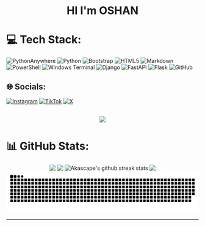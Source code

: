 <center><h1>HI I'm OSHAN</h1></center>


# 💻 Tech Stack:
![PythonAnywhere](https://img.shields.io/badge/pythonanywhere-%232F9FD7.svg?style=for-the-badge&logo=pythonanywhere&logoColor=151515) ![Python](https://img.shields.io/badge/python-3670A0?style=for-the-badge&logo=python&logoColor=ffdd54) ![Bootstrap](https://img.shields.io/badge/bootstrap-%238511FA.svg?style=for-the-badge&logo=bootstrap&logoColor=white) ![HTML5](https://img.shields.io/badge/html5-%23E34F26.svg?style=for-the-badge&logo=html5&logoColor=white) ![Markdown](https://img.shields.io/badge/markdown-%23000000.svg?style=for-the-badge&logo=markdown&logoColor=white) ![PowerShell](https://img.shields.io/badge/PowerShell-%235391FE.svg?style=for-the-badge&logo=powershell&logoColor=white) ![Windows Terminal](https://img.shields.io/badge/Windows%20Terminal-%234D4D4D.svg?style=for-the-badge&logo=windows-terminal&logoColor=white) ![Django](https://img.shields.io/badge/django-%23092E20.svg?style=for-the-badge&logo=django&logoColor=white) ![FastAPI](https://img.shields.io/badge/FastAPI-005571?style=for-the-badge&logo=fastapi) ![Flask](https://img.shields.io/badge/flask-%23000.svg?style=for-the-badge&logo=flask&logoColor=white) ![GitHub](https://img.shields.io/badge/github-%23121011.svg?style=for-the-badge&logo=github&logoColor=white
)
## 🌐 Socials:
[![Instagram](https://img.shields.io/badge/Instagram-%23E4405F.svg?logo=Instagram&logoColor=white)](https://instagram.com/oshandilmina) [![TikTok](https://img.shields.io/badge/TikTok-%23000000.svg?logo=TikTok&logoColor=white)](https://tiktok.com/@oshandilmina) 
[![X](https://img.shields.io/badge/X-black.svg?logo=X&logoColor=white)](https://x.com/oshan_dilmina) <center><br>[![](https://visitcount.itsvg.in/api?id=Oshan-Dilmina&icon=0&color=12)](https://visitcount.itsvg.in)</center>
# 📊 GitHub Stats:
<p align="center">
<img align="center" width="400" src="https://github-readme-stats.vercel.app/api?username=Oshan-Dilmina&show_icons=true&theme=transparent&hide_border=true"> 
<img align="center" width="400" src='https://github-readme-stats.vercel.app/api/top-langs/?username=Oshan-Dilmina&theme=transparent&hide_border=true&layout=compact'>

<img align="center" width="800" height="200" src="https://github-readme-streak-stats.herokuapp.com/?user=Oshan-Dilmina&theme=transparent&hide_border=true&date_format=M%20j%5B%2C%20Y%5D" alt="Akascape's github streak stats"> 
<img align="center" width="800" src="https://github-profile-summary-cards.vercel.app/api/cards/profile-details?username=Oshan-Dilmina&theme=transparent&show_icons=true&bg_color=0111111&hide_border=true"> 
<img src="https://raw.githubusercontent.com/Akascape/Akascape/output/snek.svg">

</p>


---

